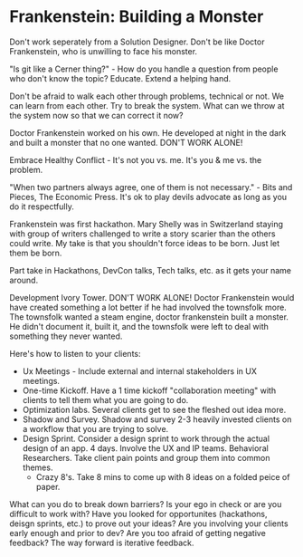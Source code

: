 # Frankenstein: Building a Monster

Don't work seperately from a Solution Designer. Don't be like Doctor Frankenstein, who is unwilling to face his monster.

"Is git like a Cerner thing?" - How do you handle a question from people who don't know the topic? Educate. Extend a helping hand.

Don't be afraid to walk each other through problems, technical or not. We can learn from each other. Try to break the system. What can we throw at the system now so that we can correct it now?

Doctor Frankenstein worked on his own. He developed at night in the dark and built a monster that no one wanted. DON'T WORK ALONE!

Embrace Healthy Conflict - It's not you vs. me. It's you & me vs. the problem.

"When two partners always agree, one of them is not necessary." - Bits and Pieces, The Economic Press. It's ok to play devils advocate as long as you do it respectfully.

Frankenstein was first hackathon. Mary Shelly was in Switzerland staying with group of writers challenged to write a story scarier than the others could write. My take is that you shouldn't force ideas to be born. Just let them be born.

Part take in Hackathons, DevCon talks, Tech talks, etc. as it gets your name around.

Development Ivory Tower. DON'T WORK ALONE! Doctor Frankenstein would have created something a lot better if he had involved the townsfolk more. The townsfolk wanted a steam engine, doctor frankenstein built a monster. He didn't document it, built it, and the townsfolk were left to deal with something they never wanted.

Here's how to listen to your clients:

* Ux Meetings - Include external and internal stakeholders in UX meetings.
* One-time Kickoff. Have a 1 time kickoff "collaboration meeting" with clients to tell them what you are going to do.
* Optimization labs. Several clients get to see the fleshed out idea more.
* Shadow and Survey. Shadow and survey 2-3 heavily invested clients on a workflow that you are trying to solve.
* Design Sprint. Consider a design sprint to work through the actual design of an app. 4 days. Involve the UX and IP teams. Behavioral Researchers. Take client pain points and group them into common themes.
    * Crazy 8's. Take 8 mins to come up with 8 ideas on a folded peice of paper.

What can you do to break down barriers?
Is your ego in check or are you difficult to work with?
Have you looked for opportunites (hackathons, deisgn sprints, etc.) to prove out your ideas?
Are you involving your clients early enough and prior to dev?
Are you too afraid of getting negative feedback? The way forward is iterative feedback.